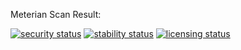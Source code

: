 Meterian Scan Result: <br>

[![security status](https://qa.meterian.com/badge/gh/NanaOrg/RN/security?branch=main)](https://qa.meterian.com/report/gh/NanaOrg/RN)
[![stability status](https://qa.meterian.com/badge/gh/NanaOrg/RN/stability?branch=main)](https://qa.meterian.com/report/gh/NanaOrg/RN)
[![licensing status](https://qa.meterian.com/badge/gh/NanaOrg/RN/licensing?branch=main)](https://qa.meterian.com/report/gh/NanaOrg/RN)
